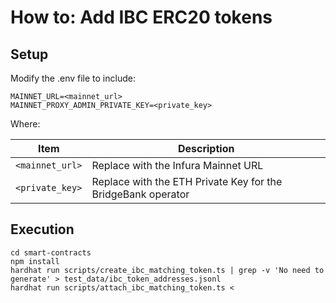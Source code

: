 # How to: Add IBC ERC20 tokens

## Setup

Modify the .env file to include:

```
MAINNET_URL=<mainnet_url>
MAINNET_PROXY_ADMIN_PRIVATE_KEY=<private_key>
```

Where:

|Item|Description|
|----|-----------|
|`<mainnet_url>`|Replace with the Infura Mainnet URL|
|`<private_key>`|Replace with the ETH Private Key for the BridgeBank operator|


## Execution

    cd smart-contracts
    npm install
    hardhat run scripts/create_ibc_matching_token.ts | grep -v 'No need to generate' > test_data/ibc_token_addresses.jsonl  
    hardhat run scripts/attach_ibc_matching_token.ts < 
